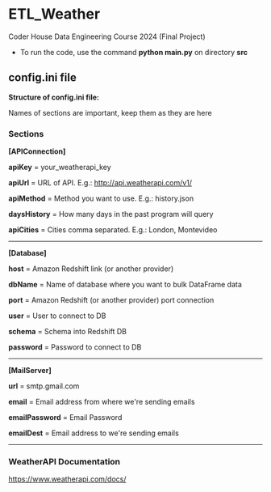 # ETL_Weather

 Coder House Data Engineering Course 2024 (Final Project)
 
- To run the code, use the command **python main.py** on directory **src**

## config.ini file

**Structure of config.ini file:**

Names of sections are important, keep them as they are here

### Sections

__[APIConnection]__

**apiKey** = your_weatherapi_key

**apiUrl** = URL of API. E.g.: http://api.weatherapi.com/v1/

**apiMethod** = Method you want to use. E.g.: history.json

**daysHistory** = How many days in the past program will query

**apiCities** = Cities comma separated. E.g.: London, Montevideo

---

__[Database]__

**host** = Amazon Redshift link (or another provider)

**dbName** = Name of database where you want to bulk DataFrame data

**port** = Amazon Redshift (or another provider) port connection

**user** = User to connect to DB

**schema** = Schema into Redshift DB

**password** = Password to connect to DB

---

__[MailServer]__

**url** = smtp.gmail.com

**email** = Email address from where we're sending emails

**emailPassword** = Email Password

**emailDest** = Email address to we're sending emails

---

### WeatherAPI Documentation

https://www.weatherapi.com/docs/
